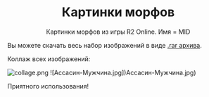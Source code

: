 <h1 style="text-align:center">Картинки морфов</h1>

<p style="text-align:center">Картинки морфов из игры R2 Online. Имя = MID</p>

<p>Вы можете скачать весь набор изображений в виде <a href="https://github.com/Aksel911/R2-Textures/blob/main/%5BMORPHS%5D%20PICTURES/Morphs.rar">.rar архива</a>.</p>

<p>Коллаж всех изображений:</p>

![collage.png](collage.png)
![Ассасин-Мужчина.jpg])Ассасин-Мужчина.jpg)

<p>Приятного использования!</p>
